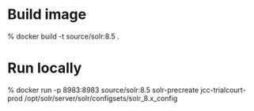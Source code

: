 # Build image
% docker build -t source/solr:8.5 .

# Run locally
% docker run -p 8983:8983 source/solr:8.5 solr-precreate jcc-trialcourt-prod /opt/solr/server/solr/configsets/solr_8.x_config
